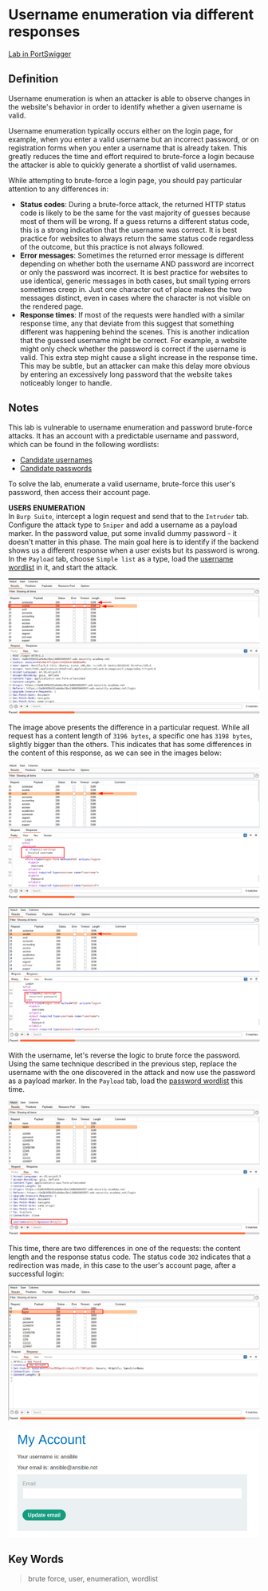 # Username enumeration via different responses

[Lab in PortSwigger](https://portswigger.net/web-security/authentication/password-based/lab-username-enumeration-via-different-responses)

## Definition
Username enumeration is when an attacker is able to observe changes in the website's behavior in order to identify whether a given username is valid.

Username enumeration typically occurs either on the login page, for example, when you enter a valid username but an incorrect password, or on registration forms when you enter a username that is already taken. This greatly reduces the time and effort required to brute-force a login because the attacker is able to quickly generate a shortlist of valid usernames.

While attempting to brute-force a login page, you should pay particular attention to any differences in:

- **Status codes**: During a brute-force attack, the returned HTTP status code is likely to be the same for the vast majority of guesses because most of them will be wrong. If a guess returns a different status code, this is a strong indication that the username was correct. It is best practice for websites to always return the same status code regardless of the outcome, but this practice is not always followed.
- **Error messages**: Sometimes the returned error message is different depending on whether both the username AND password are incorrect or only the password was incorrect. It is best practice for websites to use identical, generic messages in both cases, but small typing errors sometimes creep in. Just one character out of place makes the two messages distinct, even in cases where the character is not visible on the rendered page.
- **Response times**: If most of the requests were handled with a similar response time, any that deviate from this suggest that something different was happening behind the scenes. This is another indication that the guessed username might be correct. For example, a website might only check whether the password is correct if the username is valid. This extra step might cause a slight increase in the response time. This may be subtle, but an attacker can make this delay more obvious by entering an excessively long password that the website takes noticeably longer to handle.

## Notes
This lab is vulnerable to username enumeration and password brute-force attacks. It has an account with a predictable username and password, which can be found in the following wordlists:

 - [Candidate usernames](../../wordlist/usernames.txt)
 - [Candidate passwords](../../wordlist/passwords.txt)

To solve the lab, enumerate a valid username, brute-force this user's password, then access their account page.

**USERS ENUMERATION**  
In `Burp Suite`, intercept a login request and send that to the `Intruder` tab. Configure the attack type to `Sniper` and add a username as a payload marker. In the password value, put some invalid dummy password - it doesn't matter in this phase. The main goal here is to identify if the backend shows us a different response when a user exists but its password is wrong. In the `Payload` tab, choose `Simple list` as a type, load the [username wordlist](../../wordlist/usernames.txt) in it, and start the attack.

![Different Content-Length](images/image01.png)

The image above presents the difference in a particular request. While all request has a content length of `3196 bytes`, a specific one has `3198 bytes`, slightly bigger than the others. This indicates that has some differences in the content of this response, as we can see in the images below:

![Invalid Username Response](images/image02.png)

![Invalid Password Response](images/image03.png)

With the username, let's reverse the logic to brute force the password. Using the same technique described in the previous step, replace the username with the one discovered in the attack and now use the password as a payload marker. In the `Payload` tab, load the [password wordlist](../../wordlist/passwords.txt) this time.

![Different Content-Length](images/image04.png)

This time, there are two differences in one of the requests: the content length and the response status code. The status code `302` indicates that a redirection was made, in this case to the user's account page, after a successful login:

![Successful Login](images/image05.png)

![Lab Solved](images/image06.png)

## Key Words
> brute force, user, enumeration, wordlist